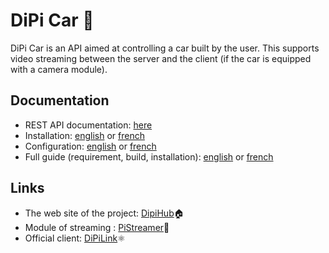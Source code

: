 # DiPi Car 🚗

DiPi Car is an API aimed at controlling a car built by the user. This supports video streaming between the server and the client (if the car is equipped with a camera module).

## Documentation

- REST API documentation: [here](https://documenter.getpostman.com/view/16024598/TzY1gGLM)
- Installation: [english](/doc/installation-en.md) or [french](/doc/installation-fr.md)
- Configuration: [english](/doc/configuration-en.md) or [french](/doc/configuration-fr.md)
- Full guide (requirement, build, installation): [english](https://dipihub.netlify.app/en/#/docs/build) or [french](https://dipihub.netlify.app/fr/#/docs/build)

## Links

- The web site of the project: [DipiHub](https://dipihub.netlify.app/en/#/)🏠
- Module of streaming : [PiStreamer](https://www.npmjs.com/package/pistreamer)🎥
- Official client: [DiPiLink](https://github.com/Iucapad/dipilink)⚛
